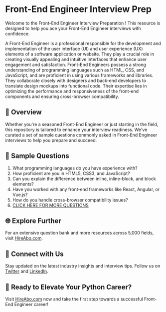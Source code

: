 # Front-End Engineer Interview Prep

Welcome to the Front-End Engineer Interview Preparation ! This resource is designed to help you ace your Front-End Engineer interviews with confidence.

A Front-End Engineer is a professional responsible for the development and implementation of the user interface (UI) and user experience (UX) elements of a software application or website. They play a crucial role in creating visually appealing and intuitive interfaces that enhance user engagement and satisfaction. Front-End Engineers possess a strong understanding of programming languages such as HTML, CSS, and JavaScript, and are proficient in using various frameworks and libraries. They collaborate closely with designers and back-end developers to translate design mockups into functional code. Their expertise lies in optimizing the performance and responsiveness of the front-end components and ensuring cross-browser compatibility.

## 🚀 Overview

Whether you're a seasoned Front-End Engineer or just starting in the field, this repository is tailored to enhance your interview readiness. We've curated a set of sample questions commonly asked in Front-End Engineer interviews to help you prepare and succeed.

## 📝 Sample Questions

1. What programming languages do you have experience with?
2. How proficient are you in HTML5, CSS3, and JavaScript?
3. Can you explain the difference between inline, inline-block, and block elements?
4. Have you worked with any front-end frameworks like React, Angular, or Vue.js?
5. How do you handle cross-browser compatibility issues?
6. [CLICK HERE FOR MORE QUESTIONS](https://hireabo.com/job/0_0_75/FrontEnd%20Engineer)

## 🌐 Explore Further

For an extensive question bank and more resources across 5,000 fields, visit [HireAbo.com](https://www.hireabo.com).

## 📱 Connect with Us

Stay updated on the latest industry insights and interview tips. Follow us on [Twitter](https://twitter.com/hireabo) and [LinkedIn](https://www.linkedin.com/in/hire-abo-3609972a8/).

## 🚀 Ready to Elevate Your Python Career?

Visit [HireAbo.com](https://www.hireabo.com) now and take the first step towards a successful Front-End Engineer career!